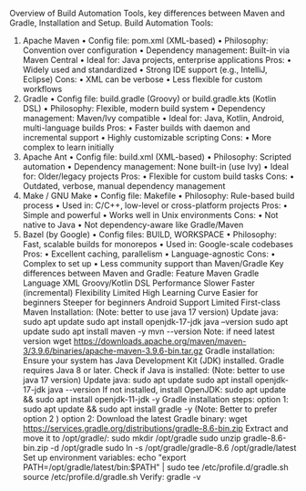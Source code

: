Overview of Build Automation Tools, key differences between Maven and Gradle, Installation and
Setup.
Build Automation Tools:
 1. Apache Maven
• Config file: pom.xml (XML-based)
• Philosophy: Convention over configuration
• Dependency management: Built-in via Maven Central
• Ideal for: Java projects, enterprise applications
Pros:
• Widely used and standardized
• Strong IDE support (e.g., IntelliJ, Eclipse)
Cons:
• XML can be verbose
• Less flexible for custom workflows
 2. Gradle
• Config file: build.gradle (Groovy) or build.gradle.kts (Kotlin DSL)
• Philosophy: Flexible, modern build system
• Dependency management: Maven/Ivy compatible
• Ideal for: Java, Kotlin, Android, multi-language builds
Pros:
• Faster builds with daemon and incremental support
• Highly customizable scripting
Cons:
• More complex to learn initially
 3. Apache Ant
• Config file: build.xml (XML-based)
• Philosophy: Scripted automation
• Dependency management: None built-in (use Ivy)
• Ideal for: Older/legacy projects
Pros:
• Flexible for custom build tasks
Cons:
• Outdated, verbose, manual dependency management
 4. Make / GNU Make
• Config file: Makefile
• Philosophy: Rule-based build process
• Used in: C/C++, low-level or cross-platform projects
Pros:
• Simple and powerful
• Works well in Unix environments
Cons:
• Not native to Java
• Not dependency-aware like Gradle/Maven
 5. Bazel (by Google)
• Config files: BUILD, WORKSPACE
• Philosophy: Fast, scalable builds for monorepos
• Used in: Google-scale codebases
Pros:
• Excellent caching, parallelism
• Language-agnostic
Cons:
• Complex to set up
• Less community support than Maven/Gradle
 Key differences between Maven and Gradle:
Feature Maven Gradle
Language XML Groovy/Kotlin DSL
Performance Slower Faster (incremental)
Flexibility Limited High
Learning Curve Easier for beginners Steeper for beginners
Android Support Limited First-class
Maven Installation:
(Note: better to use java 17 version)
Update java:
sudo apt update
sudo apt install openjdk-17-jdk
java –version
sudo apt update
sudo apt install maven -y
mvn --version
Note: if need latest version
wget https://downloads.apache.org/maven/maven-3/3.9.6/binaries/apache-maven-3.9.6-bin.tar.gz
Gradle installation:
Ensure your system has Java Development Kit (JDK) installed. Gradle requires Java 8 or later.
Check if Java is installed:
(Note: better to use java 17 version)
Update java:
sudo apt update
sudo apt install openjdk-17-jdk
java --version
If not installed, install OpenJDK:
sudo apt update && sudo apt install openjdk-11-jdk -y
Gradle installation steps:
option 1:
sudo apt update && sudo apt install gradle -y
(Note: Better to prefer option 2 )
option 2:
Download the latest Gradle binary:
wget https://services.gradle.org/distributions/gradle-8.6-bin.zip
Extract and move it to /opt/gradle/:
sudo mkdir /opt/gradle
sudo unzip gradle-8.6-bin.zip -d /opt/gradle
sudo ln -s /opt/gradle/gradle-8.6 /opt/gradle/latest
Set up environment variables:
echo "export PATH=/opt/gradle/latest/bin:\$PATH" | sudo tee /etc/profile.d/gradle.sh
source /etc/profile.d/gradle.sh
Verify:
gradle -v
